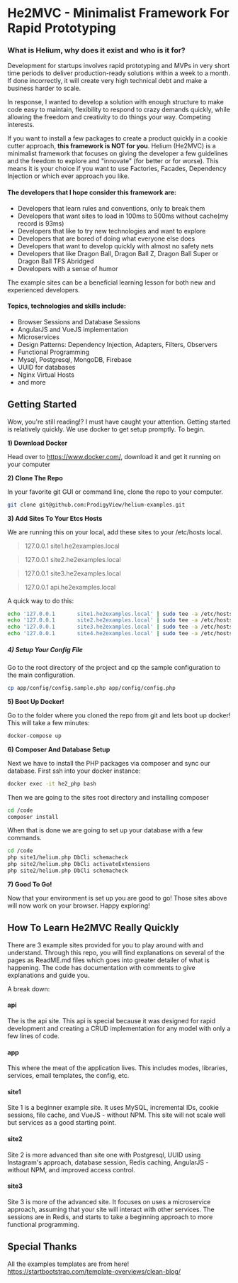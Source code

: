 # He2MVC - Minimalist Framework For Rapid Prototyping
### What is Helium, why does it exist and who is it for?

Development for startups involves rapid prototyping and MVPs in very short time periods to deliver production-ready solutions within a week to a month. If done incorrectly, it will create very high technical debt and make a business harder to scale.

In response, I wanted to develop a solution with enough structure to make code easy to maintain, flexibility to respond to crazy demands quickly, while allowing the freedom and creativity to do things your way. Competing interests.

If you want to install a few packages to create a product quickly in a cookie cutter approach, **this framework is NOT for you**. Helium (He2MVC) is a minimalist framework that focuses on giving the developer a few guidelines and the freedom to explore and "innovate" (for better or for worse). This means it is your choice if you want to use Factories, Facades, Dependency Injection or which ever approach you like. 

#### The developers that I hope consider this framework are:
- Developers that learn rules and conventions, only to break them
- Developers that want sites to load in 100ms to 500ms without cache(my record is 93ms)
- Developers that like to try new technologies and want to explore
- Developers that are bored of doing what everyone else does
- Developers that want to develop quickly with almost no safety nets
- Developers that like Dragon Ball, Dragon Ball Z, Dragon Ball Super or Dragon Ball TFS Abridged
- Developers with a sense of humor

The example sites can be a beneficial learning lesson for both new and experienced developers.
#### Topics, technologies and skills include:
- Browser Sessions and Database Sessions
- AngularJS and VueJS implementation
- Microservices
- Design Patterns: Dependency Injection, Adapters, Filters, Observers
- Functional Programming
- Mysql, Postgresql, MongoDB, Firebase
- UUID for databases
- Nginx Virtual Hosts
- and more

## Getting Started
Wow, you're still reading!? I must have caught your attention. Getting started is relatively quickly. We use docker to get setup promptly. To begin.

**1) Download Docker**

Head over to https://www.docker.com/, download it and get it running on your computer

**2) Clone The Repo**

In your favorite git GUI or command line, clone the repo to your computer.
```bash
git clone git@github.com:ProdigyView/helium-examples.git
```

**3) Add Sites To Your Etcs Hosts**

We are running this on your local, add these sites to your /etc/hosts local.
> 127.0.0.1       site1.he2examples.local

> 127.0.0.1       site2.he2examples.local

> 127.0.0.1       site3.he2examples.local

> 127.0.0.1       api.he2examples.local

A quick way to do this:
```bash
echo '127.0.0.1       site1.he2examples.local' | sudo tee -a /etc/hosts
echo '127.0.0.1       site2.he2examples.local' | sudo tee -a /etc/hosts
echo '127.0.0.1       site3.he2examples.local' | sudo tee -a /etc/hosts
echo '127.0.0.1       site4.he2examples.local' | sudo tee -a /etc/hosts
```

##### 4) Setup Your Config File

Go to the root directory of the project and cp the sample configuration to the main configuration.
```bash
cp app/config/config.sample.php app/config/config.php
```

**5) Boot Up Docker!**

Go to the folder where you cloned the repo from git and lets boot up docker! This will take a few minutes:
```bash
docker-compose up
```

**6) Composer And Database Setup**

Next we have to install the PHP packages via composer and sync our database. First ssh into your docker instance:
```bash
docker exec -it he2_php bash
```
Then we are going to the sites root directory and installing composer
```bash
cd /code
composer install
```
When that is done we are going to set up your database with a few commands.
```bash
cd /code
php site1/helium.php DbCli schemacheck
php site2/helium.php DbCli activateExtensions
php site2/helium.php DbCli schemacheck
```

**7) Good To Go!**

Now that your environment is set up you are good to go! Those sites above will now work on your browser. Happy exploring!

## How To Learn He2MVC Really Quickly
There are 3 example sites provided for you to play around with and understand. Through this repo, you will find explanations on several of the pages as ReadME.md files which goes into greater detailer of what is happening. The code has documentation with comments to give explanations and guide you. 

A break down:

#### api
The is the api site. This api is special because it was designed for rapid development and creating a CRUD implementation for any model with only a few lines of code.

#### app
This where the meat of the application lives. This includes modes, libraries, services, email templates, the config, etc.

#### site1
Site 1 is a beginner example site. It uses MySQL, incremental IDs, cookie sessions, file cache, and VueJS - without NPM. This site will not scale well but services as a good starting point.

#### site2
Site 2 is more advanced than site one with Postgresql, UUID using Instagram's approach, database session, Redis caching, AngularJS - without NPM, and improved access control.

#### site3
Site 3 is more of the advanced site. It focuses on uses a microservice approach, assuming that your site will interact with other services. The sessions are in Redis, and starts to take a beginning approach to more functional programming.

## Special Thanks
All the examples templates are from here!
https://startbootstrap.com/template-overviews/clean-blog/